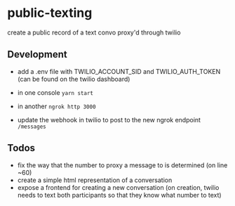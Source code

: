 # public-texting
create a public record of a text convo proxy'd through twilio


## Development

- add a .env file with TWILIO_ACCOUNT_SID and TWILIO_AUTH_TOKEN (can be found on the twilio dashboard)

- in one console `yarn start`
- in another `ngrok http 3000`
- update the webhook in twilio to post to the new ngrok endpoint `/messages`

## Todos

- fix the way that the number to proxy a message to is determined (on line ~60)
- create a simple html representation of a conversation
- expose a frontend for creating a new conversation (on creation, twilio needs to text both participants so that they know what number to text)
